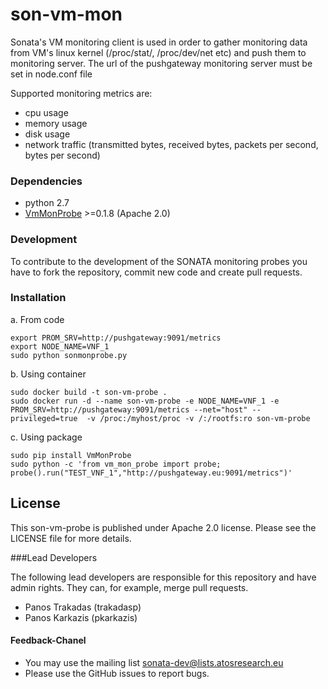 # son-vm-mon 
Sonata's VM monitoring client is used in order to gather monitoring data from VM's linux kernel (/proc/stat/, /proc/dev/net etc) and push them to monitoring server. 
The url of the pushgateway monitoring server must be set in node.conf file 

Supported monitoring metrics are:
 * cpu usage
 * memory usage
 * disk usage 
 * network traffic (transmitted bytes, received bytes, packets per second, bytes per second)

### Dependencies
 * python 2.7
 * [VmMonProbe](https://pypi.python.org/pypi/VmMonProbe) >=0.1.8 (Apache 2.0)
 
### Development
To contribute to the development of the SONATA monitoring probes you have to fork the repository, commit new code and create pull requests.


### Installation
a. From code
```
export PROM_SRV=http://pushgateway:9091/metrics
export NODE_NAME=VNF_1
sudo python sonmonprobe.py
```

b. Using container
```
sudo docker build -t son-vm-probe .
sudo docker run -d --name son-vm-probe -e NODE_NAME=VNF_1 -e PROM_SRV=http://pushgateway:9091/metrics --net="host" --privileged=true  -v /proc:/myhost/proc -v /:/rootfs:ro son-vm-probe
```

c. Using package
```
sudo pip install VmMonProbe
sudo python -c 'from vm_mon_probe import probe; probe().run("TEST_VNF_1","http://pushgateway.eu:9091/metrics")'
```

## License

This son-vm-probe is published under Apache 2.0 license. Please see the LICENSE file for more details.

###Lead Developers

The following lead developers are responsible for this repository and have admin rights. They can, for example, merge pull requests.

 * Panos Trakadas  (trakadasp)
 * Panos Karkazis  (pkarkazis)

 #### Feedback-Chanel

* You may use the mailing list sonata-dev@lists.atosresearch.eu
* Please use the GitHub issues to report bugs.
